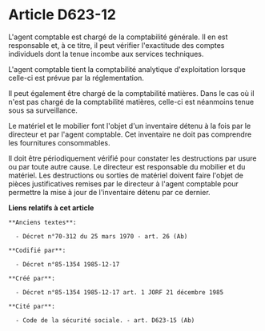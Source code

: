 # Article D623-12

L'agent comptable   est chargé de la comptabilité générale. Il en est responsable et, à ce titre, il peut vérifier
l'exactitude des comptes individuels dont la tenue incombe aux services techniques. 

L'agent comptable tient la comptabilité analytique d'exploitation lorsque celle-ci est prévue par la réglementation. 

Il peut également être chargé de la comptabilité matières. Dans le cas où il n'est pas chargé de la comptabilité matières,
celle-ci est néanmoins tenue sous sa surveillance. 

Le matériel et le mobilier font l'objet d'un inventaire détenu à la fois par le directeur et par l'agent comptable. Cet
inventaire ne doit pas comprendre les fournitures consommables. 

Il doit être périodiquement vérifié pour constater les destructions par usure ou par toute autre cause. Le directeur est
responsable du mobilier et du matériel. Les destructions ou sorties de matériel doivent faire l'objet de pièces
justificatives remises par le directeur à l'agent comptable pour permettre la mise à jour de l'inventaire détenu par ce
dernier.

**Liens relatifs à cet article**

	**Anciens textes**:

	  - Décret n°70-312 du 25 mars 1970 - art. 26 (Ab)

	**Codifié par**:

	  - Décret n°85-1354 1985-12-17

	**Créé par**:

	  - Décret n°85-1354 1985-12-17 art. 1 JORF 21 décembre 1985

	**Cité par**:

	  - Code de la sécurité sociale. - art. D623-15 (Ab)
